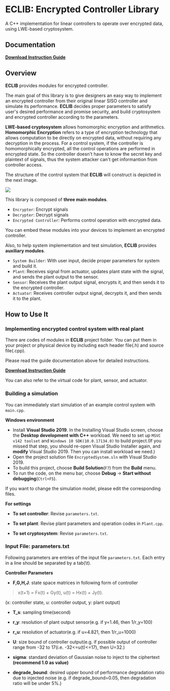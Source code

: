 # ECLIB: Encrypted Controller Library

A C++ implementation for linear controllers to operate over encrypted data, using LWE-based cryptosystem.

## Documentation

[**Download Instruction Guide**](https://github.com/KimMinryoung/ECLIB/raw/master/Instruction_Manual_for_ECLIB.pdf)

## Overview

**ECLIB** provides modules for encrypted controller.

The main goal of this library is to give designers an easy way to implement an encrypted controller from their original linear SISO controller and simulate its performance. **ECLIB** decides proper parameters to satisfy user's desired performance and promise security, and build cryptosystem and encrypted controller according to the parameters.

**LWE-based cryptosystem** allows homomorphic encryption and arithmetics. **Homomorphic Encryption** refers to a type of encryption technology that allows computation to be directly on encrypted data, without requiring any decryption in the process. For a control system, if the controller is homomorphically encrypted, all the control operations are performed in encrypted state. So the controller doesn't have to know the secret key and plaintext of signals, thus the system attacker can't get informantion from controller access.

The structure of the control system that **ECLIB** will construct is depicted in the next image.

<img src="https://github.com/KimMinryoung/ECLIB/blob/master/controlsystem_eng.png"></img>

This library is composed of **three main modules**.
- `Encrypter`: Encrypt signals
- `Decrypter`: Decrypt signals
- `Encrypted Controller`: Performs control operation with encrypted data.

You can embed these modules into your devices to implement an encrypted controller.

Also, to help system implementation and test simulation, **ECLIB** provides **auxiliary modules**.
- `System Builder`: With user input, decide proper parameters for system and build it.
- `Plant`: Receives signal from actuator, updates plant state with the signal, and sends the plant output to the sensor.
- `Sensor`: Receives the plant output signal, encrypts it, and then sends it to the encrypted controller.
- `Actuator`: Receives controller output signal, decrypts it, and then sends it to the plant.

## How to Use It

### Implementing encrypted control system with real plant

There are codes of modules in **ECLIB** project folder. You can put them in your project or physical device by including each header file(.h) and source file(.cpp).

Please read the guide documentation above for detailed instructions.

[**Download Instruction Guide**](https://github.com/KimMinryoung/ECLIB/raw/master/Instruction_Manual_for_ECLIB.pdf)

You can also refer to the virtual code for plant, sensor, and actuator.

### Building a simulation

You can immediately start simulation of an example control system with `main.cpp`.

**Windows environment**
- Install **Visual Studio 2019**. In the Installing Visual Studio screen, choose the **Desktop development with C++** workload. We need to set up `MSVC v142 toolset` and `Windows 10 SDK(10.0.17134.0)` to build project.(If you missed that step, you should re-open Visual Studio Installer again, and **modify** Visual Studio 2019. Then you can install workload we need.)
- Open the project solution file `EncryptedSystem.sln` with Visual Studio 2019.
- To build this project, choose **Build Solution**(`F7`) from the **Build** menu.
- To run the code, on the menu bar, choose **Debug** -> **Start without debugging**(`Ctrl+F5`).

If you want to change the simulation model, please edit the corresponding files.

**For settings**
- **To set controller**: Revise `parameters.txt`.

- **To set plant**: Revise plant parameters and operation codes in `Plant.cpp`.

- **To set cryptosystem**: Revise `parameters.txt`.

### Input File: parameters.txt

 Following parameters are entries of the input file `parameters.txt`. Each entry in a line should be separated by a tab(\t).

**Controller Parameters**
 - **F,G,H,J**: state space matrices in following form of controller
 
 > x(t+1) = Fx(t) + Gy(t), 
  u(t) = Hx(t) + Jy(t).
 
 (x: controller state, u: controller output, y: plant output)
 
 - **T_s**: sampling time(second)
 
 - **r_y**: resolution of plant output sensor(e.g. if y=1.46, then 1/r_y=100)
 
 - **r_u**: resolution of actuator(e.g. if u=4.821, then 1/r_u=1000)
 
 - **U**: size bound of controller output(e.g. if possible output of controller range from -32 to 17(i.e. -32<=u(t)<=17), then U=32.)
 
 - **sigma**: standard deviation of Gaussian noise to inject to the ciphertext **(recommend 1.0 as value)**
 
 - **degrade_bound**: desired upper bound of performance degradation ratio due to injected noise
(e.g. if degrade_bound=0.05, then degradation ratio will be under 5%.)
